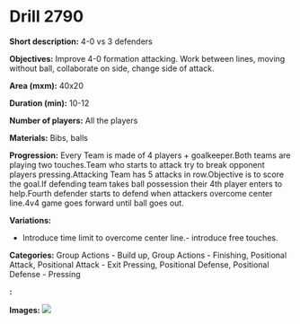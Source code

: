 # Drill 2790

**Short description:**
4-0 vs 3 defenders

**Objectives:**
Improve 4-0 formation attacking. Work between lines, moving without ball, collaborate on side, change side of attack.

**Area (mxm):**
40x20

**Duration (min):**
10-12

**Number of players:**
All the players

**Materials:**
Bibs, balls

**Progression:**
Every Team is made of 4 players + goalkeeper.Both teams are playing two touches.Team who starts to attack try to break opponent players pressing.Attacking Team has 5 attacks in row.Objective is to score the goal.If defending team takes ball possession their 4th player enters to help.Fourth defender starts to defend when attackers overcome center line.4v4 game goes forward until ball goes out.

**Variations:**
- Introduce time limit to overcome center line.- introduce free touches.

**Categories:**
Group Actions - Build up, Group Actions - Finishing, Positional Attack, Positional Attack - Exit Pressing, Positional Defense, Positional Defense - Pressing

**:**


**Images:**
![](https://www.coachingfutsal.com/\images\6c8b890d-b2bd-4421-b1f3-bd0bfa9fa260_4-0.png)

